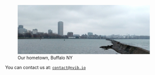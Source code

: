 <link rel="stylesheet" href="/assets/css/styles.css">
<script src="/assets/js/document_include.js"></script> 

  <figure>
    <img src="/assets/buffalo.png" alt="Buffalo, NY. Photo by David Molik">
    <figcaption>Our hometown, Buffalo NY</figcaption>
  </figure>

You can contact us at:
<code>contact@nvib.io</code>

<script>
document.include('/assets/menu.html')
</script>
